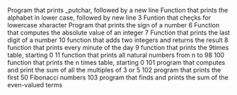 Program that prints _putchar, followed by a new line
Function that prints the alphabet in lower case, followed by new line
3 Funtion that cheçks for lowercase xharacter
Program that prints the sign of a number
6 Function that computes the absolute value of an integer
7 Function that prints the last digit of a number
10 function that adds two integers and returns the result
8 function that prints every minute of the day
9 function that prints the 9times table, starting 0
11 function that prints all natural numbers from n to 98
100 function that prints the n times table, starting 0
101 program that computes and print the sum of all the multiples of 3 or 5
102 program that prints the first 50 Fibonacci numbers
103 program that finds and prints the sum of the even-valued terms

